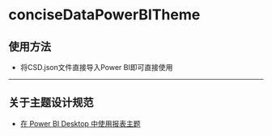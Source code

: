# conciseDataPowerBITheme

## 使用方法

* 将CSD.json文件直接导入Power BI即可直接使用

---

## 关于主题设计规范

* [在 Power BI Desktop 中使用报表主题](https://docs.microsoft.com/zh-cn/power-bi/desktop-report-themes "Power BI主题设计")